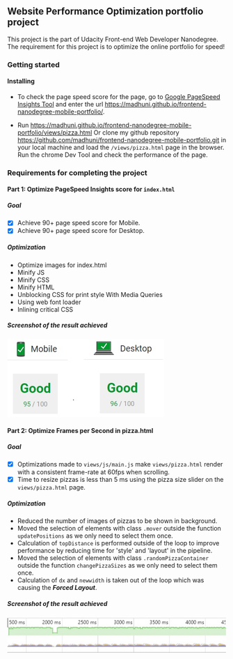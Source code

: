 ## Website Performance Optimization portfolio project

This project is the part of Udacity Front-end Web Developer Nanodegree. The requirement for this project is to optimize the online portfolio for speed! 

### Getting started

#### Installing

* To check the page speed score for the page, go to <a href="https://developers.google.com/speed/pagespeed/insights/" target="_blank">Google PageSpeed Insights Tool</a> and enter the url <a href="https://madhuni.github.io/frontend-nanodegree-mobile-portfolio/" target="_blank">https://madhuni.github.io/frontend-nanodegree-mobile-portfolio/</a>.

* Run <a href="https://madhuni.github.io/frontend-nanodegree-mobile-portfolio/views/pizza.html" target="_blank">https://madhuni.github.io/frontend-nanodegree-mobile-portfolio/views/pizza.html</a> Or clone my github repository <a href="https://github.com/madhuni/frontend-nanodegree-mobile-portfolio.git" target="_blank">https://github.com/madhuni/frontend-nanodegree-mobile-portfolio.git</a> in your local machine and load the ```/views/pizza.html``` page in the browser. Run the chrome Dev Tool and check the performance of the page.

### Requirements for completing the project

#### Part 1: Optimize PageSpeed Insights score for ```index.html```

##### Goal

- [x] Achieve 90+ page speed score for Mobile.
- [x] Achieve 90+ page speed score for Desktop.

##### Optimization

* Optimize images for index.html
* Minify JS
* Minify CSS
* Minify HTML
* Unblocking CSS for print style With Media Queries
* Using web font loader
* Inlining critical CSS

##### Screenshot of the result achieved

![Screen shot of page speed achieved](/screenshots/page-speed-score.jpg)

#### Part 2: Optimize Frames per Second in pizza.html

##### Goal

- [x] Optimizations made to ```views/js/main.js``` make ```views/pizza.html``` render with a consistent frame-rate at 60fps when scrolling.
- [x] Time to resize pizzas is less than 5 ms using the pizza size slider on the ```views/pizza.html``` page.

##### Optimization

* Reduced the number of images of pizzas to be shown in background.
* Moved the selection of elements with class ```.mover``` outside the function ```updatePositions``` as we only need to select them once.
* Calculation of ```topDistance``` is performed outside of the loop to improve performance by reducing time for 'style' and 'layout' in the pipeline.
* Moved the selection of elements with class ```.randomPizzaContainer``` outside the function ```changePizzaSizes``` as we only need to select them once.
* Calculation of ```dx``` and ```newwidth``` is taken out of the loop which was causing the ***Forced Layout***.


##### Screenshot of the result achieved

![Screen shot of the profile](/screenshots/frame-rate.jpg)
